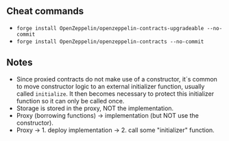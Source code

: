 ## Cheat commands

* `forge install OpenZeppelin/openzeppelin-contracts-upgradeable --no-commit`
* `forge install OpenZeppelin/openzeppelin-contracts --no-commit`

## Notes

* Since proxied contracts do not make use of a constructor, it´s common to move constructor logic to an external initializer function, usually called `initialize`. It then becomes necessary to protect this initializer function so it can only be called once.
* Storage is stored in the proxy, NOT the implementation.
* Proxy (borrowing functions) -> implementation (but NOT use the constructor).
* Proxy -> 1. deploy implementation -> 2. call some "initializer" function.
